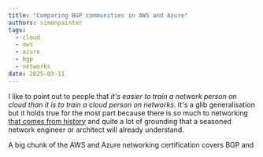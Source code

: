 ```yaml
---
title: "Comparing BGP communities in AWS and Azure"
authors: simonpainter
tags:
  - cloud
  - aws
  - azure
  - bgp
  - networks
date: 2025-03-11
---
```


I like to point out to people that _it's easier to train a network person on cloud than it is to train a cloud person on networks_. It's a glib generalisation but it holds true for the most part because there is so much to networking [that comes from history](how-the-internet-works.md) and quite a lot of grounding that a seasoned network engineer or architect will already understand.
<!--truncate-->
A big chunk of the AWS and Azure networking certification covers BGP and 
